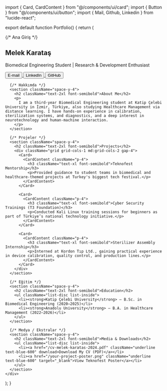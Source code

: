 import { Card, CardContent } from "@/components/ui/card";
import { Button } from "@/components/ui/button";
import { Mail, Github, Linkedin } from "lucide-react";

export default function Portfolio() {
  return (
    <div className="p-6 max-w-5xl mx-auto space-y-10">
      {/* Ana Giriş */}
      <section className="text-center space-y-3">
        <h1 className="text-4xl font-bold">Melek Karataş</h1>
        <p className="text-lg text-muted-foreground">
          Biomedical Engineering Student | Research & Development Enthusiast
        </p>
        <div className="flex justify-center gap-4">
          <a href="mailto:mellek.karatas35@gmail.com">
            <Button variant="outline"><Mail className="mr-2 h-4 w-4" /> E-mail</Button>
          </a>
          <a href="https://www.linkedin.com/in/melek-karata%C5%9F-b200277mk" target="_blank">
            <Button variant="outline"><Linkedin className="mr-2 h-4 w-4" /> LinkedIn</Button>
          </a>
          <a href="https://github.com/your-github" target="_blank">
            <Button variant="outline"><Github className="mr-2 h-4 w-4" /> GitHub</Button>
          </a>
        </div>
      </section>

      {/* Hakkımda */}
      <section className="space-y-4">
        <h2 className="text-2xl font-semibold">About Me</h2>
        <p>
          I am a third-year Biomedical Engineering student at Katip Çelebi University in İzmir, Türkiye, also studying Healthcare Management via distance learning. I have hands-on experience in calibration, sterilization systems, and diagnostics, and a deep interest in neurotechnology and human-machine interaction.
        </p>
      </section>

      {/* Projeler */}
      <section className="space-y-4">
        <h2 className="text-2xl font-semibold">Projects</h2>
        <div className="grid grid-cols-1 md:grid-cols-2 gap-4">
          <Card>
            <CardContent className="p-4">
              <h3 className="text-xl font-semibold">Teknofest Mentorship</h3>
              <p>Provided guidance to student teams in biomedical and healthcare-themed projects at Turkey's biggest tech festival.</p>
            </CardContent>
          </Card>

          <Card>
            <CardContent className="p-4">
              <h3 className="text-xl font-semibold">Cyber Security Trainings (T3 Foundation)</h3>
              <p>Conducted Kali Linux training sessions for beginners as part of Türkiye’s national technology initiative.</p>
            </CardContent>
          </Card>

          <Card>
            <CardContent className="p-4">
              <h3 className="text-xl font-semibold">Sterilizer Assembly Internship</h3>
              <p>Interned at Kordon Tıp Ltd., gaining practical experience in device calibration, quality control, and production lines.</p>
            </CardContent>
          </Card>
        </div>
      </section>

      {/* Eğitim */}
      <section className="space-y-4">
        <h2 className="text-2xl font-semibold">Education</h2>
        <ul className="list-disc list-inside">
          <li><strong>Katip Çelebi University</strong> – B.Sc. in Biomedical Engineering (2020–2025)</li>
          <li><strong>Anadolu University</strong> – B.A. in Healthcare Management (2022–2026)</li>
        </ul>
      </section>

      {/* Medya / Ekstralar */}
      <section className="space-y-4">
        <h2 className="text-2xl font-semibold">Media & Downloads</h2>
        <ul className="list-disc list-inside">
          <li><a href="/cv-melek-karatas-2024.pdf" className="underline text-blue-600" download>Download My CV (PDF)</a></li>
          <li><a href="/your-project-poster.png" className="underline text-blue-600" target="_blank">View Teknofest Poster</a></li>
        </ul>
      </section>
    </div>
  );
}

